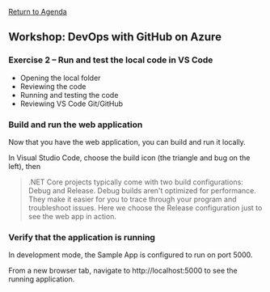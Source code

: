 
[Return to Agenda](README.md)
<br/>

## Workshop: DevOps with GitHub on Azure

### Exercise 2 – Run and test the local code in VS Code 
 - Opening the local folder 
 - Reviewing the code 
 - Running and testing the code
 - Reviewing VS Code Git/GitHub 


### Build and run the web application
Now that you have the web application, you can build and run it locally.

In Visual Studio Code, choose the build icon (the triangle and bug on the left), then 


> .NET Core projects typically come with two build configurations: Debug and Release. Debug builds aren't optimized for performance. They make it easier for you to trace through your program and troubleshoot issues. Here we choose the Release configuration just to see the web app in action.


### Verify that the application is running
In development mode, the Sample App is configured to run on port 5000.

From a new browser tab, navigate to http://localhost:5000 to see the running application.
